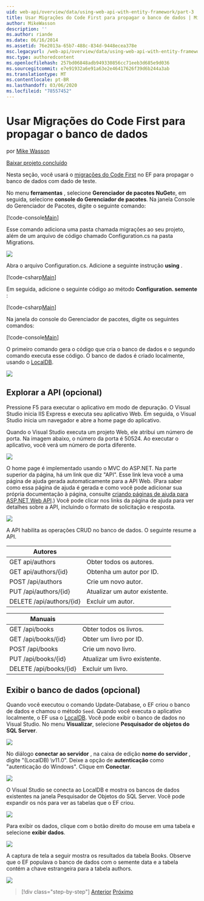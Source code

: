 ```yaml
---
uid: web-api/overview/data/using-web-api-with-entity-framework/part-3
title: Usar Migrações do Code First para propagar o banco de dados | Microsoft Docs
author: MikeWasson
description: ''
ms.author: riande
ms.date: 06/16/2014
ms.assetid: 76e2013a-65b7-488c-834d-9448ecea378e
msc.legacyurl: /web-api/overview/data/using-web-api-with-entity-framework/part-3
msc.type: authoredcontent
ms.openlocfilehash: 257bd06848adb949330856cc71eeb3d685e9d036
ms.sourcegitcommit: e7e91932a6e91a63e2e46417626f39d6b244a3ab
ms.translationtype: MT
ms.contentlocale: pt-BR
ms.lasthandoff: 03/06/2020
ms.locfileid: "78557452"
---
```

# <a name="use-code-first-migrations-to-seed-the-database"></a>Usar Migrações do Code First para propagar o banco de dados

por [Mike Wasson](https://github.com/MikeWasson)

[Baixar projeto concluído](https://github.com/MikeWasson/BookService)

Nesta seção, você usará o [migrações do Code First](https://msdn.microsoft.com/data/jj591621) no EF para propagar o banco de dados com dado de teste.

No menu **ferramentas** , selecione **Gerenciador de pacotes NuGet**e, em seguida, selecione **console do Gerenciador de pacotes**. Na janela Console do Gerenciador de Pacotes, digite o seguinte comando:

[!code-console[Main](part-3/samples/sample1.cmd)]

Esse comando adiciona uma pasta chamada migrações ao seu projeto, além de um arquivo de código chamado Configuration.cs na pasta Migrations.

![](part-3/_static/image1.png)

Abra o arquivo Configuration.cs. Adicione a seguinte instrução **using** .

[!code-csharp[Main](part-3/samples/sample2.cs)]

Em seguida, adicione o seguinte código ao método **Configuration. semente** :

[!code-csharp[Main](part-3/samples/sample3.cs)]

Na janela do console do Gerenciador de pacotes, digite os seguintes comandos:

[!code-console[Main](part-3/samples/sample4.cmd)]

O primeiro comando gera o código que cria o banco de dados e o segundo comando executa esse código. O banco de dados é criado localmente, usando o [LocalDB](https://msdn.microsoft.com/library/hh510202.aspx).

![](part-3/_static/image2.png)

## <a name="explore-the-api-optional"></a>Explorar a API (opcional)

Pressione F5 para executar o aplicativo em modo de depuração. O Visual Studio inicia IIS Express e executa seu aplicativo Web. Em seguida, o Visual Studio inicia um navegador e abre a home page do aplicativo.

Quando o Visual Studio executa um projeto Web, ele atribui um número de porta. Na imagem abaixo, o número da porta é 50524. Ao executar o aplicativo, você verá um número de porta diferente.

![](part-3/_static/image3.png)

O home page é implementado usando o MVC do ASP.NET. Na parte superior da página, há um link que diz "API". Esse link leva você a uma página de ajuda gerada automaticamente para a API Web. (Para saber como essa página de ajuda é gerada e como você pode adicionar sua própria documentação à página, consulte [criando páginas de ajuda para ASP.NET Web API](../../getting-started-with-aspnet-web-api/creating-api-help-pages.md).) Você pode clicar nos links da página de ajuda para ver detalhes sobre a API, incluindo o formato de solicitação e resposta.

![](part-3/_static/image4.png)

A API habilita as operações CRUD no banco de dados. O seguinte resume a API.

| Autores |  |
| --- | -- |
| GET api/authors | Obter todos os autores. |
| GET api/authors/{id} | Obtenha um autor por ID. |
| POST /api/authors | Crie um novo autor. |
| PUT /api/authors/{id} | Atualizar um autor existente. |
| DELETE /api/authors/{id} | Excluir um autor. |

| Manuais |  |
| --- | -- |
| GET /api/books | Obter todos os livros. |
| GET /api/books/{id} | Obter um livro por ID. |
| POST /api/books | Crie um novo livro. |
| PUT /api/books/{id} | Atualizar um livro existente. |
| DELETE /api/books/{id} | Excluir um livro. |

## <a name="view-the-database-optional"></a>Exibir o banco de dados (opcional)

Quando você executou o comando Update-Database, o EF criou o banco de dados e chamou o método `Seed`. Quando você executa o aplicativo localmente, o EF usa o [LocalDB](https://blogs.msdn.com/b/sqlexpress/archive/2011/07/12/introducing-localdb-a-better-sql-express.aspx). Você pode exibir o banco de dados no Visual Studio. No menu **Visualizar**, selecione **Pesquisador de objetos do SQL Server**.

![](part-3/_static/image5.png)

No diálogo **conectar ao servidor** , na caixa de edição **nome do servidor** , digite "(LocalDB) \v11.0". Deixe a opção de **autenticação** como "autenticação do Windows". Clique em **Conectar**.

![](part-3/_static/image6.png)

O Visual Studio se conecta ao LocalDB e mostra os bancos de dados existentes na janela Pesquisador de Objetos do SQL Server. Você pode expandir os nós para ver as tabelas que o EF criou.

![](part-3/_static/image7.png)

Para exibir os dados, clique com o botão direito do mouse em uma tabela e selecione **exibir dados**.

![](part-3/_static/image8.png)

A captura de tela a seguir mostra os resultados da tabela Books. Observe que o EF populava o banco de dados com o semente data e a tabela contém a chave estrangeira para a tabela authors.

![](part-3/_static/image9.png)

> [!div class="step-by-step"]
> [Anterior](part-2.md)
> [Próximo](part-4.md)
